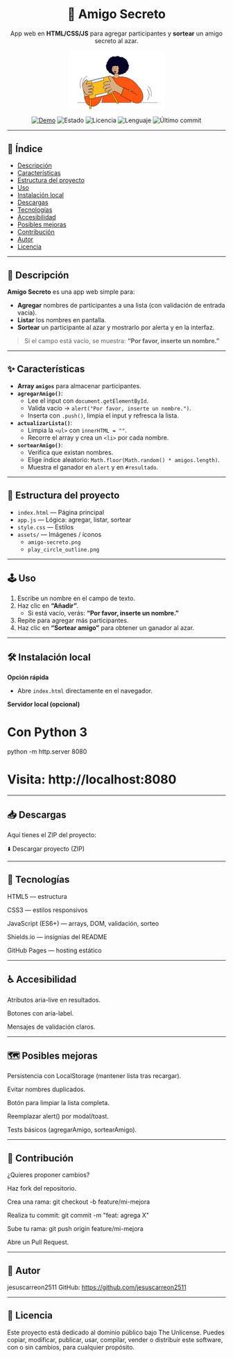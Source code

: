 <!-- Encabezado bonito -->
<h1 align="center">🎁 Amigo Secreto</h1>
<p align="center">
  App web en <b>HTML/CSS/JS</b> para agregar participantes y <b>sortear</b> un amigo secreto al azar.
</p>

<p align="center">
  <img src="assets/amigo-secreto.png" alt="Logo Amigo Secreto" width="220" />
</p>

<p align="center">
  <a href="https://jesuscarreon2511.github.io/Amigo-Secreto/"><img alt="Demo" src="https://img.shields.io/badge/🚀_Ver_App-Online-5ce1e6?labelColor=111218"></a>
  <img alt="Estado" src="https://img.shields.io/badge/STATUS-EN%20DESARROLLO-22c55e?labelColor=111218">
  <img alt="Licencia" src="https://img.shields.io/badge/LICENCIA-Unlicense-64748b?labelColor=111218">
  <img alt="Lenguaje" src="https://img.shields.io/github/languages/top/jesuscarreon2511/Amigo-Secreto?labelColor=111218">
  <img alt="Último commit" src="https://img.shields.io/github/last-commit/jesuscarreon2511/Amigo-Secreto?labelColor=111218">
</p>

---

## 🧭 Índice
- [Descripción](#descripcion)
- [Características](#caracteristicas)
- [Estructura del proyecto](#estructura)
- [Uso](#uso)
- [Instalación local](#instalacion)
- [Descargas](#descargas)
- [Tecnologías](#tecnologias)
- [Accesibilidad](#accesibilidad)
- [Posibles mejoras](#mejoras)
- [Contribución](#contribucion)
- [Autor](#autor)
- [Licencia](#licencia)

---

<h2 id="descripcion">📝 Descripción</h2>

**Amigo Secreto** es una app web simple para:

- **Agregar** nombres de participantes a una lista (con validación de entrada vacía).
- **Listar** los nombres en pantalla.
- **Sortear** un participante al azar y mostrarlo por alerta y en la interfaz.

> Si el campo está vacío, se muestra: **“Por favor, inserte un nombre.”**

---

<h2 id="caracteristicas">✨ Características</h2>

- **Array `amigos`** para almacenar participantes.
- **`agregarAmigo()`**:
  - Lee el input con `document.getElementById`.
  - Valida vacío → `alert("Por favor, inserte un nombre.")`.
  - Inserta con `.push()`, limpia el input y refresca la lista.
- **`actualizarLista()`**:
  - Limpia la `<ul>` con `innerHTML = ""`.
  - Recorre el array y crea un `<li>` por cada nombre.
- **`sortearAmigo()`**:
  - Verifica que existan nombres.
  - Elige índice aleatorio: `Math.floor(Math.random() * amigos.length)`.
  - Muestra el ganador en `alert` y en `#resultado`.

---

<h2 id="estructura">📁 Estructura del proyecto</h2>

<ul>
  <li><code>index.html</code> — Página principal</li>
  <li><code>app.js</code> — Lógica: agregar, listar, sortear</li>
  <li><code>style.css</code> — Estilos</li>
  <li><code>assets/</code> — Imágenes / íconos
    <ul>
      <li><code>amigo-secreto.png</code></li>
      <li><code>play_circle_outline.png</code></li>
    </ul>
  </li>
</ul>

---

<h2 id="uso">🕹️ Uso</h2>

1. Escribe un nombre en el campo de texto.  
2. Haz clic en **“Añadir”**.  
   - Si está vacío, verás: **“Por favor, inserte un nombre.”**  
3. Repite para agregar más participantes.  
4. Haz clic en **“Sortear amigo”** para obtener un ganador al azar.

---

<h2 id="instalacion">🛠️ Instalación local</h2>

**Opción rápida**
- Abre `index.html` directamente en el navegador.

**Servidor local (opcional)**

# Con Python 3
python -m http.server 8080
# Visita: http://localhost:8080

---

<h2 id="descargas">📥 Descargas</h2>

Aquí tienes el ZIP del proyecto:

⬇️ Descargar proyecto (ZIP)

---

<h2 id="tecnologias">🧰 Tecnologías</h2>

HTML5 — estructura

CSS3 — estilos responsivos

JavaScript (ES6+) — arrays, DOM, validación, sorteo

Shields.io — insignias del README

GitHub Pages — hosting estático

---

<h2 id="accesibilidad">♿ Accesibilidad</h2>

Atributos aria-live en resultados.

Botones con aria-label.

Mensajes de validación claros.

---

<h2 id="mejoras">🗺️ Posibles mejoras</h2>

 Persistencia con LocalStorage (mantener lista tras recargar).

 Evitar nombres duplicados.

 Botón para limpiar la lista completa.

 Reemplazar alert() por modal/toast.

 Tests básicos (agregarAmigo, sortearAmigo).

---

<h2 id="contribucion">🤝 Contribución</h2>

¿Quieres proponer cambios?

Haz fork del repositorio.

Crea una rama:
git checkout -b feature/mi-mejora

Realiza tu commit:
git commit -m "feat: agrega X"

Sube tu rama:
git push origin feature/mi-mejora

Abre un Pull Request.

---

<h2 id="autor">👤 Autor</h2>

jesuscarreon2511
GitHub: https://github.com/jesuscarreon2511

---

<h2 id="licencia">📄 Licencia</h2>

Este proyecto está dedicado al dominio público bajo The Unlicense.
Puedes copiar, modificar, publicar, usar, compilar, vender o distribuir este software, con o sin cambios, para cualquier propósito.
